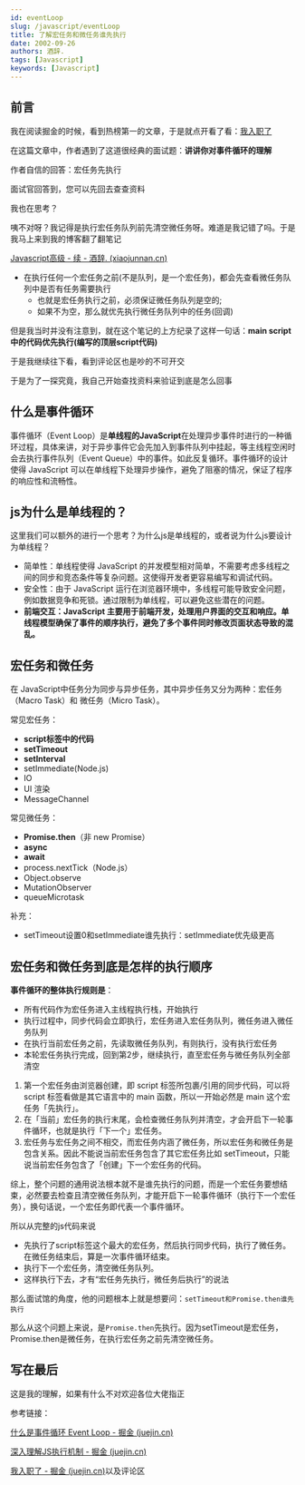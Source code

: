 ```yaml
---
id: eventLoop
slug: /javascript/eventLoop
title: 了解宏任务和微任务谁先执行
date: 2002-09-26
authors: 酒辞.
tags: [Javascript]
keywords: [Javascript]
---
```


## 前言

我在阅读掘金的时候，看到热榜第一的文章，于是就点开看了看：[我入职了](https://juejin.cn/post/7258952063219384376)

在这篇文章中，作者遇到了这道很经典的面试题：**讲讲你对事件循环的理解**

作者自信的回答：宏任务先执行

面试官回答到，您可以先回去查查资料

我也在思考？

咦不对呀？我记得是执行宏任务队列前先清空微任务呀。难道是我记错了吗。于是我马上来到我的博客翻了翻笔记

[Javascript高级 - 续 - 酒辞. (xiaojunnan.cn)](http://www.xiaojunnan.cn/docs/javascript/highCon#微任务和宏任务)

- 在执行任何一个宏任务之前(不是队列，是一个宏任务)，都会先查看微任务队列中是否有任务需要执行
  - 也就是宏任务执行之前，必须保证微任务队列是空的;
  - 如果不为空，那么就优先执行微任务队列中的任务(回调)

但是我当时并没有注意到，就在这个笔记的上方纪录了这样一句话：**main script中的代码优先执行(编写的顶层script代码)**

于是我继续往下看，看到评论区也是吵的不可开交

于是为了一探究竟，我自己开始查找资料来验证到底是怎么回事



## 什么是事件循环

事件循环（Event Loop）是**单线程的JavaScript**在处理异步事件时进行的一种循环过程，具体来讲，对于异步事件它会先加入到事件队列中挂起，等主线程空闲时会去执行事件队列（Event Queue）中的事件。如此反复循环。事件循环的设计使得 JavaScript 可以在单线程下处理异步操作，避免了阻塞的情况，保证了程序的响应性和流畅性。



## js为什么是单线程的？

这里我们可以额外的进行一个思考？为什么js是单线程的，或者说为什么js要设计为单线程？

- 简单性：单线程使得 JavaScript 的并发模型相对简单，不需要考虑多线程之间的同步和竞态条件等复杂问题。这使得开发者更容易编写和调试代码。
- 安全性：由于 JavaScript 运行在浏览器环境中，多线程可能导致安全问题，例如数据竞争和死锁。通过限制为单线程，可以避免这些潜在的问题。
- **前端交互：JavaScript 主要用于前端开发，处理用户界面的交互和响应。单线程模型确保了事件的顺序执行，避免了多个事件同时修改页面状态导致的混乱。**



## 宏任务和微任务

在 JavaScript中任务分为同步与异步任务，其中异步任务又分为两种：宏任务（Macro Task）和 微任务（Micro Task）。



常见宏任务：

- **script标签中的代码**
- **setTimeout**
- **setInterval**
- setImmediate(Node.js)
- IO
- UI 渲染
- MessageChannel

常见微任务：

- **Promise.then**（非 new Promise）
- **async**
- **await**
- process.nextTick（Node.js）
- Object.observe
- MutationObserver
- queueMicrotask



补充：

- setTimeout设置0和setImmediate谁先执行：setImmediate优先级更高





## 宏任务和微任务到底是怎样的执行顺序

**事件循环的整体执行规则是**：

- 所有代码作为宏任务进入主线程执行栈，开始执行
- 执行过程中，同步代码会立即执行，宏任务进入宏任务队列，微任务进入微任务队列
- 在执行当前宏任务之前，先读取微任务队列，有则执行，没有执行宏任务
- 本轮宏任务执行完成，回到第2步，继续执行，直至宏任务与微任务队列全部清空



1. 第一个宏任务由浏览器创建，即 script 标签所包裹/引用的同步代码，可以将 script 标签看做是其它语言中的 main 函数，所以一开始必然是 main 这个宏任务「先执行」。
2. 在「当前」宏任务的执行末尾，会检查微任务队列并清空，才会开启下一轮事件循环，也就是执行「下一个」宏任务。
3.  宏任务与宏任务之间不相交，而宏任务内涵了微任务，所以宏任务和微任务是包含关系。因此不能说当前宏任务包含了其它宏任务比如 setTimeout，只能说当前宏任务包含了「创建」下一个宏任务的代码。

综上，整个问题的通用说法根本就不是谁先执行的问题，而是一个宏任务要想结束，必然要去检查且清空微任务队列，才能开启下一轮事件循环（执行下一个宏任务），换句话说，一个宏任务即代表一个事件循环。



所以从完整的js代码来说

- 先执行了script标签这个最大的宏任务，然后执行同步代码，执行了微任务。在微任务结束后，算是一次事件循环结束。
- 执行下一个宏任务，清空微任务队列。
- 这样执行下去，才有“宏任务先执行，微任务后执行”的说法



那么面试馆的角度，他的问题根本上就是想要问：`setTimeout和Promise.then谁先执行`

那么从这个问题上来说，是`Promise.then`先执行。因为setTimeout是宏任务，Promise.then是微任务，在执行宏任务之前先清空微任务。



## 写在最后

这是我的理解，如果有什么不对欢迎各位大佬指正



参考链接：

[什么是事件循环 Event Loop - 掘金 (juejin.cn)](https://juejin.cn/post/7255511957701148727?searchId=202307241915361B400CA3C50631F4A6F1)

[深入理解JS执行机制 - 掘金 (juejin.cn)](https://juejin.cn/post/6948820078561329182)

[我入职了 - 掘金 (juejin.cn)](https://juejin.cn/post/7258952063219384376)以及评论区



